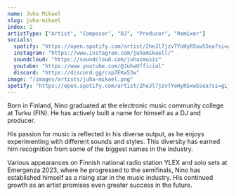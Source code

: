 ```yaml
---
name: Juha Mikael
slug: juha-mikael
index: 2
artistType: ["Artist", "Composer", "DJ", "Producer", "Remixer"]
socials:
  spotify: "https://open.spotify.com/artist/2heJl7jzvTYoHyR5xwSSea?si=gLjTaLmzQhSQ_C0pUTI0Tw"
  instagram: "https://www.instagram.com/juhamikaell/"
  soundcloud: "https://soundcloud.com/juhasmusic"
  youtube: "https://www.youtube.com/@JuhaOfficial"
  discord: "https://discord.gg/cxp7EKw53w"
image: "/images/artists/juha-mikael.png"
spotify: "https://open.spotify.com/artist/2heJl7jzvTYoHyR5xwSSea?si=gLjTaLmzQhSQ_C0pUTI0Tw"
---
```


Born in Finland, Nino graduated at the electronic music community college at Turku (FIN). He has actively built a name for himself as a DJ and producer.

His passion for music is reflected in his diverse output, as he enjoys experimenting with different sounds and styles. This diversity has earned him recognition from some of the biggest names in the industry.

Various appearances on Finnish national radio station YLEX and solo sets at Emergenza 2023, where he progressed to the semifinals, Nino has established himself as a rising star in the music industry. His continued growth as an artist promises even greater success in the future.
